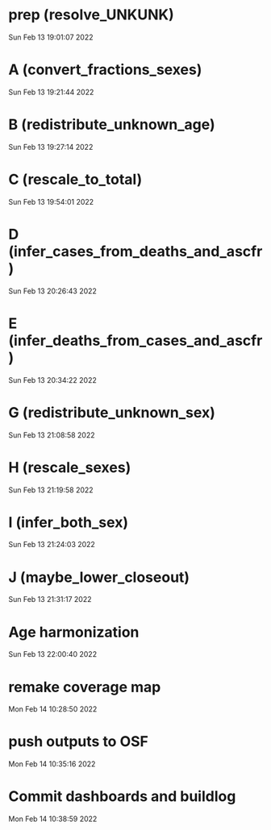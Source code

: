 
# prep (resolve_UNKUNK) 
 Sun Feb 13 19:01:07 2022 


# A (convert_fractions_sexes) 
 Sun Feb 13 19:21:44 2022 


# B (redistribute_unknown_age) 
 Sun Feb 13 19:27:14 2022 


# C (rescale_to_total) 
 Sun Feb 13 19:54:01 2022 


# D (infer_cases_from_deaths_and_ascfr) 
 Sun Feb 13 20:26:43 2022 


# E (infer_deaths_from_cases_and_ascfr) 
 Sun Feb 13 20:34:22 2022 


# G (redistribute_unknown_sex) 
 Sun Feb 13 21:08:58 2022 


# H (rescale_sexes) 
 Sun Feb 13 21:19:58 2022 


# I (infer_both_sex) 
 Sun Feb 13 21:24:03 2022 


# J (maybe_lower_closeout) 
 Sun Feb 13 21:31:17 2022 


# Age harmonization 
 Sun Feb 13 22:00:40 2022 


# remake coverage map 
 Mon Feb 14 10:28:50 2022 


# push outputs to OSF 
 Mon Feb 14 10:35:16 2022 


# Commit dashboards and buildlog 
 Mon Feb 14 10:38:59 2022 

